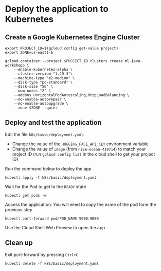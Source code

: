 # Deploy the application to Kubernetes

## Create a Google Kubernetes Engine Cluster

```
export PROJECT_ID=$(gcloud config get-value project)
export ZONE=us-east1-b

gcloud container --project $PROJECT_ID clusters create ml-java-workshopp \
    --enable-kubernetes-alpha \
    --cluster-version "1.29.3"\
    --machine-type "e2-medium" \
    --disk-type "pd-standard" \
    --disk-size "50" \
    --num-nodes "2" \
    --addons HorizontalPodAutoscaling,HttpLoadBalancing \
    --no-enable-autorepair \
    --no-enable-autoupgrade \
    --zone $ZONE --quiet
```

## Deploy and test the application

Edit the file `k8s/basic/deployment.yaml`:

- Change the value of the `HUGGING_FACE_API_KEY` environment variable
- Change the value of `image` (from `nice-ocean-419714`) to match your project ID (run `gcloud config list` in the cloud shell to get your project ID)

Run the command below to deploy the app

```
kubectl apply -f k8s/basic/deployment.yaml
```

Wait for the Pod to get to the `READY` state

```
kubectl get pods -w
```

Access the application. You will need to copy the name of the pod form the previous step

```
kubectl port-forward pod/POD_NAME 9080:9080
```

Use the Cloud Shell Web Preview to open the app

## Clean up

Exit port-forward by pressing `Ctrl+C`

```
kubectl delete -f k8s/basic/deployment.yaml
```
